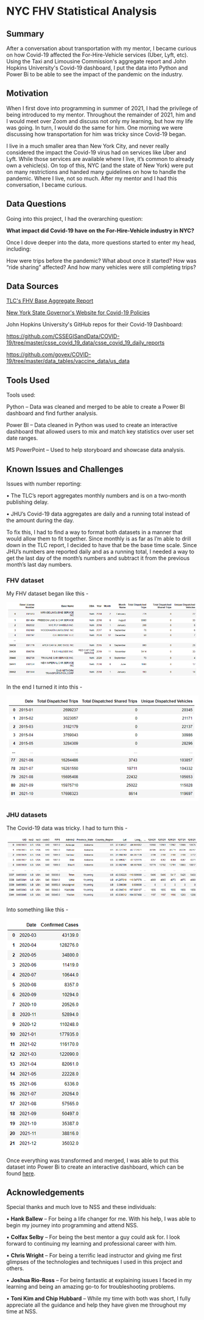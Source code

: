 # NYC FHV Statistical Analysis

## Summary
After a conversation about transportation with my mentor, I became curious on how Covid-19 affected the For-Hire-Vehicle services (Uber, Lyft, etc). Using the Taxi and Limousine Commission's aggregate report and John Hopkins University's Covid-19 dashboard, I put the data into Python and Power Bi to be able to see the impact of the pandemic on the industry.

## Motivation
When I first dove into programming in summer of 2021, I had the privilege of being introduced to my mentor. Throughout the remainder of 2021, him and I would meet over Zoom and discuss not only my learning, but how my life was going. In turn, I would do the same for him. One morning we were discussing how transportation for him was tricky since Covid-19 began.

I live in a much smaller area than New York City, and never really considered the impact the Covid-19 virus had on services like Uber and Lyft. While those services are available where I live, it’s common to already own a vehicle(s). On top of this, NYC (and the state of New York) were put on many restrictions and handed many guidelines on how to handle the pandemic. Where I live, not so much.
After my mentor and I had this conversation, I became curious.

## Data Questions
Going into this project, I had the overarching question:

**What impact did Covid-19 have on the For-Hire-Vehicle industry in NYC?**

Once I dove deeper into the data, more questions started to enter my head, including:

How were trips before the pandemic? What about once it started? How was “ride sharing” affected? And how many vehicles were still completing trips?

## Data Sources
[TLC's FHV Base Aggregate Report](https://data.cityofnewyork.us/Transportation/FHV-Base-Aggregate-Report/2v9c-2k7f)

[New York State Governor's Website for Covid-19 Policies](https://www.governor.ny.gov/keywords/coronavirus)

John Hopkins University's GitHub repos for their Covid-19 Dashboard:

https://github.com/CSSEGISandData/COVID-19/tree/master/csse_covid_19_data/csse_covid_19_daily_reports

https://github.com/govex/COVID-19/tree/master/data_tables/vaccine_data/us_data

## Tools Used

Tools used:

Python – Data was cleaned and merged to be able to create a Power BI dashboard and find further analysis.

Power BI – Data cleaned in Python was used to create an interactive dashboard that allowed users to mix and match key statistics over user set date ranges.

MS PowerPoint – Used to help storyboard and showcase data analysis.

## Known Issues and Challenges

Issues with number reporting:

•	The TLC’s report aggregates monthly numbers and is on a two-month publishing delay.

•	JHU’s Covid-19 data aggregates are daily and a running total instead of the amount during the day.

To fix this, I had to find a way to format both datasets in a manner that would allow them to fit together. Since monthly is as far as I’m able to drill down in the TLC report, I decided to have that be the base time scale. Since JHU’s numbers are reported daily and as a running total, I needed a way to get the last day of the month’s numbers and subtract it from the previous month’s last day numbers.

### FHV dataset
My FHV dataset began like this -

![Image](./Images/fhvbefore.png)

In the end I turned it into this -

![Image](./Images/fhvafter.png)

### JHU datasets
The Covid-19 data was tricky. I had to turn this -

![Image](./Images/casesbefore.png)

Into something like this -

![Image](./Images/casesafter.png)

Once everything was transformed and merged, I was able to put this dataset into Power Bi to create an interactive dashboard, which can be found [here](https://app.powerbi.com/view?r=eyJrIjoiYmY0MzkzMzktOGM2Ni00NTY3LWI3Y2MtY2E0OTJlMzNhZTA2IiwidCI6IjEwMWRhNTg3LTE4NDMtNGY1Mi04YjhhLTE3YjA2OWM2NmQzMyIsImMiOjJ9&pageName=ReportSection).

## Acknowledgements
Special thanks and much love to NSS and these individuals:

•	**Hank Ballew** – For being a life changer for me. With his help, I was able to begin my journey into programming and attend NSS.

•	**Colfax Selby** – For being the best mentor a guy could ask for. I look forward to continuing my learning and professional career with him.

•	**Chris Wright** – For being a terrific lead instructor and giving me first glimpses of the technologies and techniques I used in this project and others.

•	**Joshua Rio-Ross** – For being fantastic at explaining issues I faced in my learning and being an amazing go-to for troubleshooting problems.

•	**Toni Kim and Chip Hubbard** – While my time with both was short, I fully appreciate all the guidance and help they have given me throughout my time at NSS.
